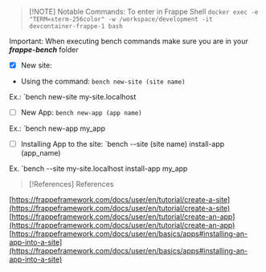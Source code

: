 
> [!NOTE] Notable Commands:
> To enter in Frappe Shell
> 	`docker exec -e "TERM=xterm-256color" -w /workspace/development -it devcontainer-frappe-1 bash`
> 

Important: When executing bench commands make sure you are in your ***frappe-bench*** folder
- [x] New site:
- Using the command:
	`bench new-site (site name)`

Ex.:
	`bench new-site my-site.localhost

- [ ] New App:
	`bench new-app (app name)`

Ex.:
	`bench new-app my_app

- [ ] Installing App to the site:
	`bench --site (site name) install-app (app_name)

Ex.
	`bench --site my-site.localhost install-app my_app


> [!References] References
> 
[https://frappeframework.com/docs/user/en/tutorial/create-a-site](https://frappeframework.com/docs/user/en/tutorial/create-a-site) [https://frappeframework.com/docs/user/en/tutorial/create-an-app](https://frappeframework.com/docs/user/en/tutorial/create-an-app) [https://frappeframework.com/docs/user/en/basics/apps#installing-an-app-into-a-site](https://frappeframework.com/docs/user/en/basics/apps#installing-an-app-into-a-site)


